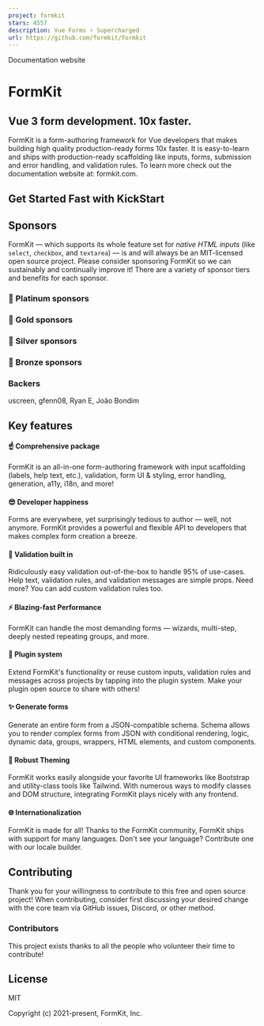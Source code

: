 ```yaml
---
project: formkit
stars: 4557
description: Vue Forms ⚡️ Supercharged
url: https://github.com/formkit/formkit
---
```


Documentation website

FormKit
=======

Vue 3 form development. 10x faster.
-----------------------------------

FormKit is a form-authoring framework for Vue developers that makes building high quality production-ready forms 10x faster. It is easy-to-learn and ships with production-ready scaffolding like inputs, forms, submission and error handling, and validation rules. To learn more check out the documentation website at: formkit.com.

Get Started Fast with KickStart
-------------------------------

Sponsors
--------

FormKit — which supports its whole feature set for _native HTML inputs_ (like `select`, `checkbox`, and `textarea`) — is and will always be an MIT-licensed open source project. Please consider sponsoring FormKit so we can sustainably and continually improve it! There are a variety of sponsor tiers and benefits for each sponsor.

### 💎 Platinum sponsors

### 🥇 Gold sponsors

### 🥈 Silver sponsors

### 🥉 Bronze sponsors

### Backers

uscreen, gfenn08, Ryan E, João Bondim

Key features
------------

#### ☝️ Comprehensive package

FormKit is an all-in-one form-authoring framework with input scaffolding (labels, help text, etc.), validation, form UI & styling, error handling, generation, a11y, i18n, and more!

#### 😎 Developer happiness

Forms are everywhere, yet surprisingly tedious to author — well, not anymore. FormKit provides a powerful and flexible API to developers that makes complex form creation a breeze.

#### 🎯 Validation built in

Ridiculously easy validation out-of-the-box to handle 95% of use-cases. Help text, validation rules, and validation messages are simple props. Need more? You can add custom validation rules too.

#### ⚡️ Blazing-fast Performance

FormKit can handle the most demanding forms — wizards, multi-step, deeply nested repeating groups, and more.

#### 🔌 Plugin system

Extend FormKit's functionality or reuse custom inputs, validation rules and messages across projects by tapping into the plugin system. Make your plugin open source to share with others!

#### ✨ Generate forms

Generate an entire form from a JSON-compatible schema. Schema allows you to render complex forms from JSON with conditional rendering, logic, dynamic data, groups, wrappers, HTML elements, and custom components.

#### 🎨 Robust Theming

FormKit works easily alongside your favorite UI frameworks like Bootstrap and utility-class tools like Tailwind. With numerous ways to modify classes and DOM structure, integrating FormKit plays nicely with any frontend.

#### 🌐 Internationalization

FormKit is made for all! Thanks to the FormKit community, FormKit ships with support for many languages. Don't see your language? Contribute one with our locale builder.

Contributing
------------

Thank you for your willingness to contribute to this free and open source project! When contributing, consider first discussing your desired change with the core team via GitHub issues, Discord, or other method.

### Contributors

This project exists thanks to all the people who volunteer their time to contribute!

License
-------

MIT

Copyright (c) 2021-present, FormKit, Inc.
